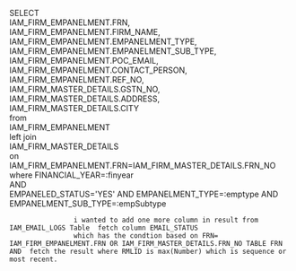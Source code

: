 SELECT  
                    IAM_FIRM_EMPANELMENT.FRN,  
                    IAM_FIRM_EMPANELMENT.FIRM_NAME, 
                    IAM_FIRM_EMPANELMENT.EMPANELMENT_TYPE, 
                     IAM_FIRM_EMPANELMENT.EMPANELMENT_SUB_TYPE,  
                    IAM_FIRM_EMPANELMENT.POC_EMAIL,  
                    IAM_FIRM_EMPANELMENT.CONTACT_PERSON,  
                    IAM_FIRM_EMPANELMENT.REF_NO,  
                    IAM_FIRM_MASTER_DETAILS.GSTN_NO,  
                    IAM_FIRM_MASTER_DETAILS.ADDRESS,  
                    IAM_FIRM_MASTER_DETAILS.CITY  
                     from  
                    IAM_FIRM_EMPANELMENT   
                    left join  
                    IAM_FIRM_MASTER_DETAILS    
                    on  
                    IAM_FIRM_EMPANELMENT.FRN=IAM_FIRM_MASTER_DETAILS.FRN_NO 
                    where FINANCIAL_YEAR=:finyear  
                    AND  
                    EMPANELED_STATUS='YES' 
                    AND 
                    EMPANELMENT_TYPE=:emptype 
                    AND 
                    EMPANELMENT_SUB_TYPE=:empSubtype 

                    i wanted to add one more column in result from IAM_EMAIL_LOGS Table  fetch column EMAIL_STATUS
                    which has the condtion based on FRN= IAM_FIRM_EMPANELMENT.FRN OR IAM_FIRM_MASTER_DETAILS.FRN_NO TABLE FRN AND  fetch the result where RMLID is max(Number) which is sequence or most recent.

                    
